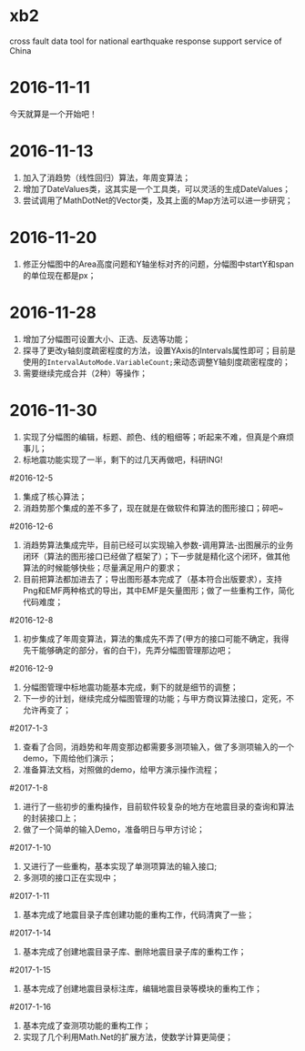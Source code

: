 # xb2
cross fault data tool for national earthquake response support service of China
# 2016-11-11
今天就算是一个开始吧！

# 2016-11-13
1. 加入了消趋势（线性回归）算法，年周变算法；
2. 增加了DateValues类，这其实是一个工具类，可以灵活的生成DateValues；
3. 尝试调用了MathDotNet的Vector类，及其上面的Map方法可以进一步研究；

# 2016-11-20
1. 修正分幅图中的Area高度问题和Y轴坐标对齐的问题，分幅图中startY和span的单位现在都是px；

# 2016-11-28
1. 增加了分幅图可设置大小、正选、反选等功能；
2. 探寻了更改y轴刻度疏密程度的方法，设置YAxis的Intervals属性即可；目前是使用的`IntervalAutoMode.VariableCount;`来动态调整Y轴刻度疏密程度的；
3. 需要继续完成合并（2种）等操作；

# 2016-11-30
1. 实现了分幅图的编辑，标题、颜色、线的粗细等；听起来不难，但真是个麻烦事儿；
2. 标地震功能实现了一半，剩下的过几天再做吧，科研ING!

#2016-12-5
1. 集成了核心算法；
2. 消趋势那个集成的差不多了，现在就是在做软件和算法的图形接口；碎吧~

#2016-12-6
1. 消趋势算法集成完毕，目前已经可以实现输入参数-调用算法-出图展示的业务闭环（算法的图形接口已经做了框架了）；下一步就是精化这个闭环，做其他算法的时候能够快些；尽量满足用户的要求；
2. 目前把算法都加进去了；导出图形基本完成了（基本符合出版要求），支持Png和EMF两种格式的导出，其中EMF是矢量图形；做了一些重构工作，简化代码难度；

#2016-12-8
1. 初步集成了年周变算法，算法的集成先不弄了(甲方的接口可能不确定，我得先干能够确定的部分，省的白干)，先弄分幅图管理那边吧；

#2016-12-9
1. 分幅图管理中标地震功能基本完成，剩下的就是细节的调整；
2. 下一步的计划，继续完成分幅图管理的功能；与甲方商议算法接口，定死，不允许再变了；

#2017-1-3
1. 查看了合同，消趋势和年周变那边都需要多测项输入，做了多测项输入的一个demo，下周给他们演示；
2. 准备算法文档，对照做的demo，给甲方演示操作流程；

#2017-1-8
1. 进行了一些初步的重构操作，目前软件较复杂的地方在地震目录的查询和算法的封装接口上；
2. 做了一个简单的输入Demo，准备明日与甲方讨论；

#2017-1-10
1. 又进行了一些重构，基本实现了单测项算法的输入接口;
2. 多测项的接口正在实现中；

#2017-1-11
1. 基本完成了地震目录子库创建功能的重构工作，代码清爽了一些；

#2017-1-14
1. 基本完成了创建地震目录子库、删除地震目录子库的重构工作；

#2017-1-15
1. 基本完成了创建地震目录标注库，编辑地震目录等模块的重构工作；

#2017-1-16
1. 基本完成了查测项功能的重构工作；
2. 实现了几个利用Math.Net的扩展方法，使数学计算更简便；